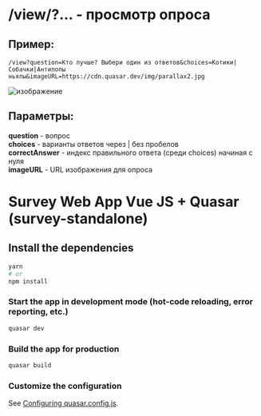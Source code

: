 # /view/?... - просмотр опроса

## Пример: 
```
/view?question=Кто лучше? Выбери один из ответов&choices=Котики|Собачки|Антилопы ньялы&imageURL=https://cdn.quasar.dev/img/parallax2.jpg
```
![изображение](https://github.com/dudava/survey-web-app/assets/121783360/fad8f2d9-ca1a-4b05-82a4-fa804ae7eb7a)

## Параметры: 
**question** - вопрос <br>
**choices** - варианты ответов через | без пробелов <br>
**correctAnswer** - индекс правильного ответа (среди choices) начиная с нуля <br>
**imageURL** - URL изображения для опроса <br>


# Survey Web App Vue JS + Quasar (survey-standalone)

## Install the dependencies
```bash
yarn
# or
npm install
```

### Start the app in development mode (hot-code reloading, error reporting, etc.)
```bash
quasar dev
```


### Build the app for production
```bash
quasar build
```

### Customize the configuration
See [Configuring quasar.config.js](https://v2.quasar.dev/quasar-cli-vite/quasar-config-js).
